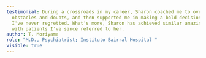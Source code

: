 ```yaml
---
testimonial: During a crossroads in my career, Sharon coached me to overcome
  obstacles and doubts, and then supported me in making a bold decision that
  I've never regretted. What's more, Sharon has achieved similar amazing results
  with patients I've since referred to her.
author: T. Moriyama
role: "M.D., Psychiatrist; Instituto Bairral Hospital "
visible: true
---
```

